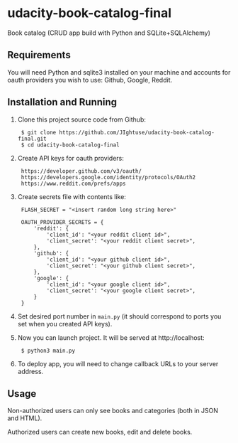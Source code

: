 # udacity-book-catalog-final
Book catalog (CRUD app build with Python and SQLite+SQLAlchemy)

## Requirements

You will need Python and sqlite3 installed on your machine and accounts for
oauth providers you wish to use: Github, Google, Reddit.


## Installation and Running

1. Clone this project source code from Github:

        $ git clone https://github.com/JIghtuse/udacity-book-catalog-final.git
        $ cd udacity-book-catalog-final

2. Create API keys for oauth providers:

        https://developer.github.com/v3/oauth/
        https://developers.google.com/identity/protocols/OAuth2
        https://www.reddit.com/prefs/apps

3. Create secrets file with contents like:


        FLASH_SECRET = "<insert random long string here>"

        OAUTH_PROVIDER_SECRETS = {
            'reddit': {
                'client_id': "<your reddit client id>",
                'client_secret': "<your reddit client secret>",
            },
            'github': {
                'client_id': "<your github client id>",
                'client_secret': "<your github client secret>",
            },
            'google': {
                'client_id': "<your google client id>",
                'client_secret': "<your google client secret>",
            }
        }

4. Set desired port number in `main.py` (it should correspond to ports you
set when you created API keys).

5. Now you can launch project. It will be served at http://localhost:<port>

        $ python3 main.py

6. To deploy app, you will need to change callback URLs to your server address.


## Usage

Non-authorized users can only see books and categories (both in JSON and HTML).

Authorized users can create new books, edit and delete books.

